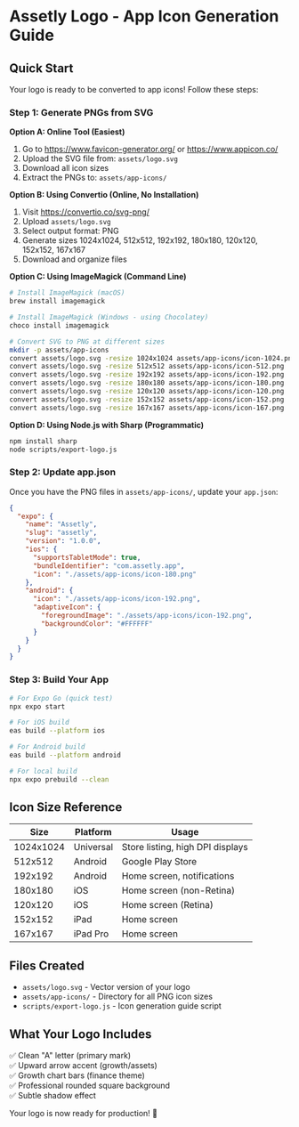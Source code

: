 # Assetly Logo - App Icon Generation Guide

## Quick Start

Your logo is ready to be converted to app icons! Follow these steps:

### Step 1: Generate PNGs from SVG

**Option A: Online Tool (Easiest)**
1. Go to https://www.favicon-generator.org/ or https://www.appicon.co/
2. Upload the SVG file from: `assets/logo.svg`
3. Download all icon sizes
4. Extract the PNGs to: `assets/app-icons/`

**Option B: Using Convertio (Online, No Installation)**
1. Visit https://convertio.co/svg-png/
2. Upload `assets/logo.svg`
3. Select output format: PNG
4. Generate sizes 1024x1024, 512x512, 192x192, 180x180, 120x120, 152x152, 167x167
5. Download and organize files

**Option C: Using ImageMagick (Command Line)**
```bash
# Install ImageMagick (macOS)
brew install imagemagick

# Install ImageMagick (Windows - using Chocolatey)
choco install imagemagick

# Convert SVG to PNG at different sizes
mkdir -p assets/app-icons
convert assets/logo.svg -resize 1024x1024 assets/app-icons/icon-1024.png
convert assets/logo.svg -resize 512x512 assets/app-icons/icon-512.png
convert assets/logo.svg -resize 192x192 assets/app-icons/icon-192.png
convert assets/logo.svg -resize 180x180 assets/app-icons/icon-180.png
convert assets/logo.svg -resize 120x120 assets/app-icons/icon-120.png
convert assets/logo.svg -resize 152x152 assets/app-icons/icon-152.png
convert assets/logo.svg -resize 167x167 assets/app-icons/icon-167.png
```

**Option D: Using Node.js with Sharp (Programmatic)**
```bash
npm install sharp
node scripts/export-logo.js
```

### Step 2: Update app.json

Once you have the PNG files in `assets/app-icons/`, update your `app.json`:

```json
{
  "expo": {
    "name": "Assetly",
    "slug": "assetly",
    "version": "1.0.0",
    "ios": {
      "supportsTabletMode": true,
      "bundleIdentifier": "com.assetly.app",
      "icon": "./assets/app-icons/icon-180.png"
    },
    "android": {
      "icon": "./assets/app-icons/icon-192.png",
      "adaptiveIcon": {
        "foregroundImage": "./assets/app-icons/icon-192.png",
        "backgroundColor": "#FFFFFF"
      }
    }
  }
}
```

### Step 3: Build Your App

```bash
# For Expo Go (quick test)
npx expo start

# For iOS build
eas build --platform ios

# For Android build
eas build --platform android

# For local build
npx expo prebuild --clean
```

## Icon Size Reference

| Size | Platform | Usage |
|------|----------|-------|
| 1024x1024 | Universal | Store listing, high DPI displays |
| 512x512 | Android | Google Play Store |
| 192x192 | Android | Home screen, notifications |
| 180x180 | iOS | Home screen (non-Retina) |
| 120x120 | iOS | Home screen (Retina) |
| 152x152 | iPad | Home screen |
| 167x167 | iPad Pro | Home screen |

## Files Created

- `assets/logo.svg` - Vector version of your logo
- `assets/app-icons/` - Directory for all PNG icon sizes
- `scripts/export-logo.js` - Icon generation guide script

## What Your Logo Includes

✅ Clean "A" letter (primary mark)  
✅ Upward arrow accent (growth/assets)  
✅ Growth chart bars (finance theme)  
✅ Professional rounded square background  
✅ Subtle shadow effect  

Your logo is now ready for production! 🚀
